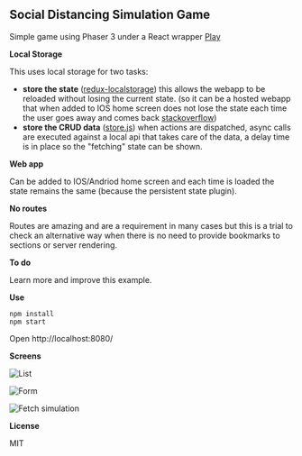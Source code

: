 Social Distancing Simulation Game
-------------------------------

Simple game using Phaser 3 under a React wrapper
[Play](https://cristianszwarc.github.io/distancing/)

**Local Storage**

This uses local storage for two tasks:

- **store the state** ([redux-localstorage](https://github.com/elgerlambert/redux-localstorage))
	this allows the webapp to be reloaded without losing the current state. (so it can be a hosted webapp that when added to IOS home screen does not lose the state each time the user goes away and comes back [stackoverflow](http://stackoverflow.com/questions/6930771/stop-reloading-of-web-app-launched-from-iphone-home-screen))
- **store the CRUD data** ([store.js](https://github.com/marcuswestin/store.js/))
	when actions are dispatched, async calls are executed against a local api that takes care of the data, a delay time is in place so the "fetching" state can be shown.

**Web app**

Can be added to IOS/Andriod home screen and each time is loaded the state remains the same (because the persistent state plugin).

**No routes**

Routes are amazing and are a requirement in many cases but this is a trial to check an alternative way when there is no need to provide bookmarks to sections or server rendering.

**To do**

Learn more and improve this example.

**Use**
```
npm install
npm start
```

Open http://localhost:8080/

**Screens**

![List](screens/list.png)

![Form](screens/form.png)

![Fetch simulation](screens/fetching.png)

**License**

MIT
